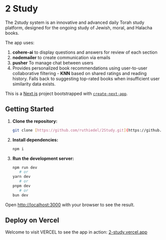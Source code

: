 
# 2 Study

The 2study system is an innovative and advanced daily Torah study platform, designed for the ongoing study of Jewish, moral, and Halacha books. 

The app uses: 
1. **cohere-ai** to display questions and answers for review of each section
2. **nodemailer** to create communication via emails
3. **pusher** To manage chat between users
4. Provides personalized book recommendations using user-to-user collaborative filtering - **KNN** based on shared ratings and reading history. Falls back to suggesting top-rated books when insufficient user similarity data exists.

This is a [Next.js](https://nextjs.org/) project bootstrapped with [`create-next-app`](https://github.com/vercel/next.js/tree/canary/packages/create-next-app).

## Getting Started

1. **Clone the repository:**
   ```bash
   git clone [https://github.com/ruthiedel/2Study.git](https://github.com/ruthiedel/2Study.git)
   ```

2. **Install dependencies:**
   ```bash
   npm i
   ```

3. **Run the development server:**

   ```bash
   npm run dev
      # or
   yarn dev
      # or
   pnpm dev
      # or
   bun dev
   ```

Open [http://localhost:3000](http://localhost:3000) with your browser to see the result.



## Deploy on Vercel

Welcome to visit VERCEL to see the app in action: [2-study.vercel.app](https://2-study.vercel.app "Open in a new tab")

